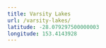 ```yaml
---
title: Varsity Lakes
url: /varsity-lakes/
latitude: -28.079297500000003
longitude: 153.4143928
---
```

